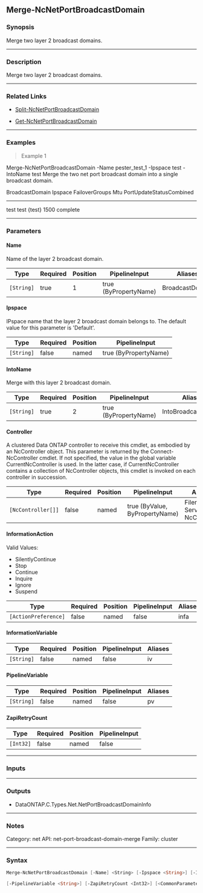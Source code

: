 Merge-NcNetPortBroadcastDomain
------------------------------

### Synopsis
Merge two layer 2 broadcast domains.

---

### Description

Merge two layer 2 broadcast domains.

---

### Related Links
* [Split-NcNetPortBroadcastDomain](Split-NcNetPortBroadcastDomain)

* [Get-NcNetPortBroadcastDomain](Get-NcNetPortBroadcastDomain)

---

### Examples
> Example 1

Merge-NcNetPortBroadcastDomain -Name pester_test_1 -Ipspace test -IntoName test
Merge the two net port broadcast domain into a single broadcast domain.

BroadcastDomain            Ipspace              FailoverGroups            Mtu PortUpdateStatusCombined
---------------            -------              --------------            --- ------------------------
test                       test                 {test}                   1500 complete

---

### Parameters
#### **Name**
Name of the layer 2 broadcast domain.

|Type      |Required|Position|PipelineInput        |Aliases        |
|----------|--------|--------|---------------------|---------------|
|`[String]`|true    |1       |true (ByPropertyName)|BroadcastDomain|

#### **Ipspace**
IPspace name that the layer 2 broadcast domain belongs to.  The default value for this parameter is 'Default'.

|Type      |Required|Position|PipelineInput        |
|----------|--------|--------|---------------------|
|`[String]`|false   |named   |true (ByPropertyName)|

#### **IntoName**
Merge with this layer 2 broadcast domain.

|Type      |Required|Position|PipelineInput        |Aliases            |
|----------|--------|--------|---------------------|-------------------|
|`[String]`|true    |2       |true (ByPropertyName)|IntoBroadcastDomain|

#### **Controller**
A clustered Data ONTAP controller to receive this cmdlet, as embodied by an NcController object.  This parameter is returned by the Connect-NcController cmdlet.  If not specified, the value in the global variable CurrentNcController is used.  In the latter case, if CurrentNcController contains a collection of NcController objects, this cmdlet is invoked on each controller in succession.

|Type              |Required|Position|PipelineInput                 |Aliases                          |
|------------------|--------|--------|------------------------------|---------------------------------|
|`[NcController[]]`|false   |named   |true (ByValue, ByPropertyName)|Filer<br/>Server<br/>NcController|

#### **InformationAction**

Valid Values:

* SilentlyContinue
* Stop
* Continue
* Inquire
* Ignore
* Suspend

|Type                |Required|Position|PipelineInput|Aliases|
|--------------------|--------|--------|-------------|-------|
|`[ActionPreference]`|false   |named   |false        |infa   |

#### **InformationVariable**

|Type      |Required|Position|PipelineInput|Aliases|
|----------|--------|--------|-------------|-------|
|`[String]`|false   |named   |false        |iv     |

#### **PipelineVariable**

|Type      |Required|Position|PipelineInput|Aliases|
|----------|--------|--------|-------------|-------|
|`[String]`|false   |named   |false        |pv     |

#### **ZapiRetryCount**

|Type     |Required|Position|PipelineInput|
|---------|--------|--------|-------------|
|`[Int32]`|false   |named   |false        |

---

### Inputs

---

### Outputs
* DataONTAP.C.Types.Net.NetPortBroadcastDomainInfo

---

### Notes
Category: net
API: net-port-broadcast-domain-merge
Family: cluster

---

### Syntax
```PowerShell
Merge-NcNetPortBroadcastDomain [-Name] <String> [-Ipspace <String>] [-IntoName] <String> [-Controller <NcController[]>] [-InformationAction <ActionPreference>] [-InformationVariable <String>] 
```
```PowerShell
[-PipelineVariable <String>] [-ZapiRetryCount <Int32>] [<CommonParameters>]
```
